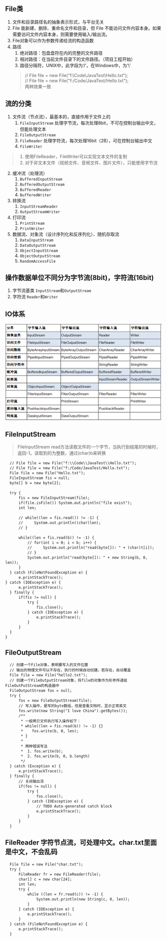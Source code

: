 ## File类
1. 文件和目录路径名的抽象表示形式，与平台无关
2. File 能新建、删除、重命名文件和目录，但 File 不能访问文件内容本身。如果需要访问文件内容本身，则需要使用输入/输出流。
3. File对象可以作为参数传递给流的构造函数
4. 路径
      1. 绝对路径：包盘盘符在内的完整的文件路径
      2. 相对路径：在当前文件目录下的文件路径。（项目工程开始）
      3. 路径分隔符，UNIX中，此字段为‘/’，在Windows中，为‘\\’
      >// File file = new File("f:\\Code\\JavaTest\\Hello.txt");<br>
      >// File file = new File("f:/Code/JavaTest/Hello.txt");<br>
      > 两种效果一致

## 流的分类
1. 文件流（节点流），最基本的，直接作用于文件上的
      1. `FileInputStream` 处理字节流，每次处理8bit，不可在控制台输出中文，但能处理文本
      2. `FileOutputStream`
      3. `FileReader` 处理字符流，每次处理16bit（2B），可在控制台输出中文
      4. `FileWriter`
>1. 使用FileReader，FileWriter可以实现文本文件的复制
>2. 对于非文本文件（视频文件、音频文件、图片文件），只能使用字节流
2. 缓冲流（处理流）
      1.  `BufferedInputStream`
      2.  `BufferedOutputStream`
      3.  `BufferedReader`
      4.  `BufferedWriter`
3. 转换流
      1. `InputStreamReader`
      2. `OutputStreamWriter`
4. 打印流
      1. `PrintStream`
      2. `PrintWriter`
5. 数据流、对象流（设计序列化和反序列化）、随机存取流
   1. `DataInputStream`
   2. `DataOutputStream`
   3. `ObjectInputStream`
   4. `ObjectOutputStream`
   5. `RandomAccessFile`

## 操作数据单位不同分为字节流(8bit)，字符流(16bit)
1. 字节流基类 `InputStream`和`OutputStream`
2. 字符流 `Reader`和`Writer`

## IO体系
![](../pic/java/3.4_java_io.png)

## FileInputStream
> FileInputStream read方法读取文件的一个字节，当执行到结尾的时候时，返回-1。读取到的为整数，通过(char)b来转换
```
  // File file = new File("f:\\Code\\JavaTest\\Hello.txt");
  // File file = new File("f:/Code/JavaTest/Hello.txt");
  File file = new File("Hello.txt");
  FileInputStream fis = null;
  byte[] b = new byte[2];
  
  try {
      fis = new FileInputStream(file);
      if(file.isFile()) System.out.println("file exist");
      int len;
      
      // while((len = fis.read()) != -1) {
      //     System.out.println((char)len);
      // }

      while((len = fis.read(b)) != -1) {
          // for(int i = 0; i < b; i++) {
          //     System.out.println("read(byte[]): " + (char)t[i]);
          // }
          System.out.println("read(byte[]): " + new String(b, 0, len));
      }
  } catch (FileNotFoundException e) {
      e.printStackTrace();
} catch (IOException e) {
      e.printStackTrace();
  } finally {
      if(fis != null) {
          try {
              fis.close();
          } catch (IOException e) {
              e.printStackTrace();
          }
      }
  }
}
```

## FileOutputStream
```
  // 创建一个File对象，表明要写入的文件位置
  // 输出的物理文件可以不存在，执行的时候自动创建。若存在，自动覆盖
  File file = new File("hello2.txt");
  // 创建一个FileOutputStream对象，将file的对象作为形参传递给FileOutPutStream的构造器中
  FileOutputStream fos = null;
  try {
      fos = new FileOutputStream(file);
      // 写入操作，是写的byte数组，但是查看文档时，显示正常英文
      fos.write(new String("I love China").getBytes());
      /**
       * 一般拷贝文件执行写入操作如下：
       * while((len = fis.read(b)) != -1) {}
       *    fos.write(b, 0, len);
       * }
       *  
       * 两种错误写法
       *  1. fos.write(b);
       *  2. fos.write(b, 0, b.length)
       */
  } catch (Exception e) {
      e.printStackTrace();
  } finally {
      // 关闭输出流
      if(fos != null) {
          try {
              fos.close();
          } catch (IOException e) {
              // TODO Auto-generated catch block
              e.printStackTrace();
          }
      }
  }
```

## FileReader  字符节点流，可处理中文。char.txt里面是中文，不会乱码
```
  File file = new File("char.txt");
  try {
      FileReader fr = new FileReader(file);
      char[] c = new char[24];
      int len;
      try {
          while ((len = fr.read(c)) != -1) {
              System.out.println(new String(c, 0, len));
          }
      } catch (IOException e) {
          e.printStackTrace();
      }
  } catch (FileNotFoundException e) {
      e.printStackTrace();
  }
```